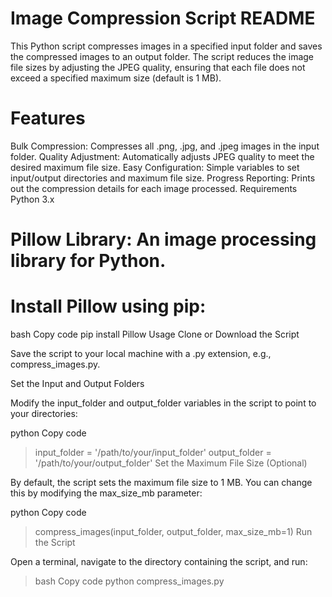 # Image Compression Script README

This Python script compresses images in a specified input folder and saves the compressed images to an output folder. The script reduces the image file sizes by adjusting the JPEG quality, ensuring that each file does not exceed a specified maximum size (default is 1 MB).

# Features
Bulk Compression: Compresses all .png, .jpg, and .jpeg images in the input folder.
Quality Adjustment: Automatically adjusts JPEG quality to meet the desired maximum file size.
Easy Configuration: Simple variables to set input/output directories and maximum file size.
Progress Reporting: Prints out the compression details for each image processed.
Requirements
Python 3.x

# Pillow Library: An image processing library for Python.

# Install Pillow using pip:

bash
Copy code
pip install Pillow
Usage
Clone or Download the Script

Save the script to your local machine with a .py extension, e.g., compress_images.py.

Set the Input and Output Folders

Modify the input_folder and output_folder variables in the script to point to your directories:

python
Copy code
> input_folder = '/path/to/your/input_folder'
> output_folder = '/path/to/your/output_folder'
> Set the Maximum File Size (Optional)

By default, the script sets the maximum file size to 1 MB. You can change this by modifying the max_size_mb parameter:

python
Copy code
> compress_images(input_folder, output_folder, max_size_mb=1)
Run the Script

Open a terminal, navigate to the directory containing the script, and run:

> bash
Copy code
> python compress_images.py
